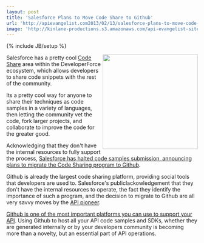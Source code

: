 ```yaml
---
layout: post
title: 'Salesforce Plans to Move Code Share to Github'
url: 'http://apievangelist.com2013/02/13/salesforce-plans-to-move-code-share-to-github/'
image: 'http://kinlane-productions.s3.amazonaws.com/api-evangelist-site/blog/salesforce-code-share.png'
---
```

{% include JB/setup %}
<p>
     <a title="code share" href="http://developer.force.com/codeshare/apex/resultspage?l=mru&amp;title=All%20Projects"><img src="https://s3.amazonaws.com/kinlane-productions/api-evangelist/salesforce/salesforce-code-share.png"  width="250" align="right" /></a>
</p>
<p>
     Salesforce has a pretty cool <a title="code share" href="http://developer.force.com/codeshare/apex/resultspage?l=mru&amp;title=All%20Projects">Code Share</a> area within the DeveloperForce ecosystem, which allows developers to share code snippets with the rest of the community.
</p>
<p>
     Its a pretty cool way for anyone to share their techniques as code samples in a variety of languages, then letting the community vet the code, fork larger projects, and collaborate to improve the code for the greater good.
</p>
<p>
     Acknowledging that they don't have the internal resources to fully support the process, <a href="http://blogs.developerforce.com/developer-relations/2013/02/bringing-code-and-community-together.html">Salesforce has halted code samples submission, announcing plans to migrate the Code Sharing program to Github</a>.
</p>
<p>
     Github is already the largest code sharing platform, providing social tools that developers are used to. Salesforce's publiclackowledgement that they don't have the internal resources to operate, the fact they identify the importance of such a program, and the decision to migrate to Github are all very savvy moves by the <a title="API Pioneer" href="/2011/01/28/history-of-apis-salesforce-com/">API pioneer</a>.
</p>
<p>
     <a href="/blog/tag.php?Search_Tag=Github%20101">Github is one of the most important platforms you can use to support your API</a>. Using Github to host all your API code samples and SDKs, whether they are generated internally or by your developers community is becoming more than a novelty, but an essential part of API operations.
</p>
